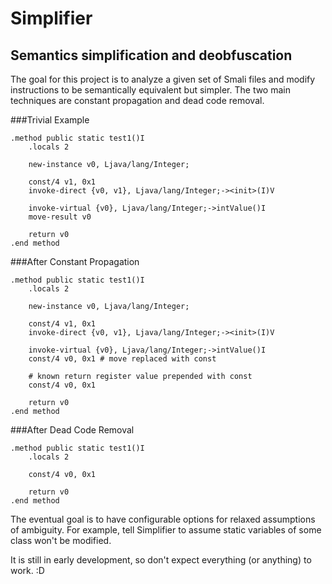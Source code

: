 Simplifier
==========

Semantics simplification and deobfuscation
------------------------------------------

The goal for this project is to analyze a given set of Smali files and modify instructions to be semantically equivalent but simpler. The two main techniques are constant propagation and dead code removal.

###Trivial Example
```
.method public static test1()I
    .locals 2

    new-instance v0, Ljava/lang/Integer;

    const/4 v1, 0x1
    invoke-direct {v0, v1}, Ljava/lang/Integer;-><init>(I)V

    invoke-virtual {v0}, Ljava/lang/Integer;->intValue()I
    move-result v0

    return v0
.end method
```

###After Constant Propagation
```
.method public static test1()I
    .locals 2

    new-instance v0, Ljava/lang/Integer;

    const/4 v1, 0x1
    invoke-direct {v0, v1}, Ljava/lang/Integer;-><init>(I)V

    invoke-virtual {v0}, Ljava/lang/Integer;->intValue()I
    const/4 v0, 0x1 # move replaced with const

    # known return register value prepended with const
    const/4 v0, 0x1

    return v0
.end method
```

###After Dead Code Removal
```
.method public static test1()I
    .locals 2

    const/4 v0, 0x1

    return v0
.end method
```

The eventual goal is to have configurable options for relaxed assumptions of ambiguity. For example, tell Simplifier to assume static variables of some class won't be modified.

It is still in early development, so don't expect everything (or anything) to work. :D